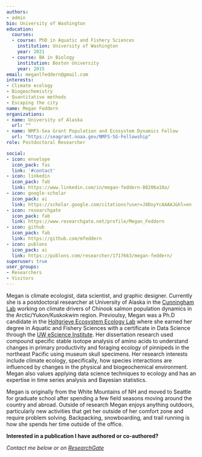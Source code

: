 ```yaml
---
authors:
- admin
bio: University of Washington
education:
  courses:
  - course: PhD in Aquatic and Fishery Sciences
    institution: University of Washington
    year: 2021
  - course: BA in Biology
    institution: Boston University
    year: 2015
email: meganlfeddern@gmail.com
interests:
- Climate ecology
- Biogeochemistry
- Quantitative methods
- Escaping the city
name: Megan Feddern
organizations:
- name: University of Alaska
  url: ""
- name: NMFS-Sea Grant Population and Ecosystem Dynamics Fellow
  url: "https://seagrant.noaa.gov/NMFS-SG-Fellowship"
role: Postdoctoral Researcher

social:
- icon: envelope
  icon_pack: fas
  link: '#contact'
- icon: linkedin
  icon_pack: fab
  link: https://www.linkedin.com/in/megan-feddern-80206a10a/
- icon: google-scholar
  icon_pack: ai
  link: https://scholar.google.com/citations?user=J8DoyYcAAAAJ&hl=en
- icon: researchgate
  icon_pack: fab
  link: https://www.researchgate.net/profile/Megan_Feddern
- icon: github
  icon_pack: fab
  link: https://github.com/mfeddern
- icon: publons
  icon_pack: ai
  link: https://publons.com/researcher/1717663/megan-feddern/
superuser: true
user_groups:
- Researchers
- Visitors
---
```


Megan is climate ecologist, data scientist, and graphic designer. Currently she is a postdoctoral researcher at University of Alaska in the </a> <a href="https://uaf.edu/cfos/people/faculty/detail/curry-cunningham.php"> Cunningham Lab</a> working on climate drivers of Chinook salmon population dynamics in the Arctic/Yukon/Kuskokwim region. Previoulsy, Megan was a Ph.D candidate  in the  </a> <a href="http://holtgrievelab.uw.edu/"> Holtgrieve Ecosystem Ecology Lab</a> where she earned her degree in Aquatic and Fishery Sciences with a certificate in Data Science through the </a> <a href="https://escience.washington.edu/"> UW eScience Institute</a>. Her dissertation research used compound specific stable isotope analysis of amino acids to understand changes in primary productivity and foraging ecology of pinnipeds in the northeast Pacific using museum skull specimens. Her research interests include climate ecology, specifically, how species interactions are influenced by changes in the physical and biogeochemical environment. Megan also values applying data science techniques to ecology and has an expertise in time series analysis and Bayesian statistics.

Megan is originally from the White Mountains of NH and moved to Seattle for graduate school after spending a few field seasons moving around the country and abroad. Outside of research Megan enjoys anything outdoors, particularly new activities that get her outside of her comfort zone and require problem solving. Backpacking, snowboarding, and trail running is how she spends her time outside of the office.

**Interested in a publication I have authored or co-authored?**

*Contact me below or on </a> <a href="https://www.researchgate.net/profile/Megan-Feddern">ResearchGate</a>*
